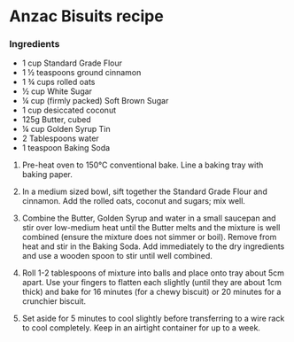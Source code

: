 # Anzac Bisuits recipe
### Ingredients

- 1 cup Standard Grade Flour
- 1 ½ teaspoons ground cinnamon
- 1 ¾ cups rolled oats
- ½ cup White Sugar
- ¼ cup (firmly packed) Soft Brown Sugar
- 1 cup desiccated coconut
- 125g Butter, cubed
- ¼ cup Golden Syrup Tin
- 2 Tablespoons water
- 1 teaspoon Baking Soda


1. Pre-heat oven to 150°C conventional bake. Line a baking tray with baking paper.

2. In a medium sized bowl, sift together the Standard Grade Flour and cinnamon. Add the rolled oats, coconut and sugars; mix well.

3. Combine the Butter, Golden Syrup and water in a small saucepan and stir over low-medium heat until the Butter melts and the mixture is well combined (ensure the mixture does not simmer or boil). Remove from heat and stir in the Baking Soda. Add immediately to the dry ingredients and use a wooden spoon to stir until well combined.

4. Roll 1-2 tablespoons of mixture into balls and place onto tray about 5cm apart. Use your fingers to flatten each slightly (until they are about 1cm thick) and bake for 16 minutes (for a chewy biscuit) or 20 minutes for a crunchier biscuit.

5. Set aside for 5 minutes to cool slightly before transferring to a wire rack to cool completely. Keep in an airtight container for up to a week.
